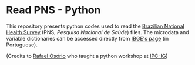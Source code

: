 # Read PNS - Python
This repository presents python codes used to read the [Brazilian National Health Survey](http://ghdx.healthdata.org/record/brazil-national-health-survey-2013) (PNS, *Pesquisa Nacional de Saúde*) files. The microdata and variable dictionaries can be accessed directly from [IBGE's page](https://www.ibge.gov.br/estatisticas/sociais/saude/9160-pesquisa-nacional-de-saude.html?=&t=o-que-e) (in Portuguese).

(Credits to [Rafael Osório](https://ipcig.org/rafael-guerreiro-osorio) who taught a python workshop at [IPC-IG](https://ipcig.org/))

